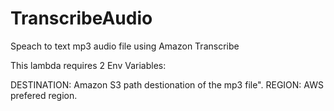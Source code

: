 # TranscribeAudio
Speach to text mp3 audio file using Amazon Transcribe

This lambda requires 2 Env Variables:

DESTINATION: Amazon S3 path destionation of the mp3 file".
REGION: AWS prefered region.
